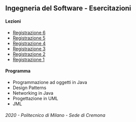 ## Ingegneria del Software - Esercitazioni

#### Lezioni
- [Registrazione 6](https://politecnicomilano.webex.com/recordingservice/sites/politecnicomilano/recording/play/fea44fa0791f4041955005f1ee30a604)
- [Registrazione 5](https://politecnicomilano.webex.com/recordingservice/sites/politecnicomilano/recording/play/3b8f8254200c4f0ebaceca1edd5b0501)
- [Registrazione 4](https://politecnicomilano.webex.com/recordingservice/sites/politecnicomilano/recording/play/4a3e0815f28544efb167a71bf2643908)
- [Registrazione 3](https://politecnicomilano.webex.com/recordingservice/sites/politecnicomilano/recording/play/1116ac26117147c487bc7295a4b5c047)
- [Registrazione 2](https://politecnicomilano.webex.com/webappng/sites/politecnicomilano/recording/play/511df9a8b40244c4b90b97f443c90027)
- [Registrazione 1](https://politecnicomilano.webex.com/webappng/sites/politecnicomilano/recording/play/6a51965c05e443bd9f70c85a909af48d)



#### Programma

- Programmazione ad oggetti in Java
- Design Patterns
- Networking in Java
- Progettazione in UML
- JML

###### 2020 - Politecnico di Milano - Sede di Cremona
